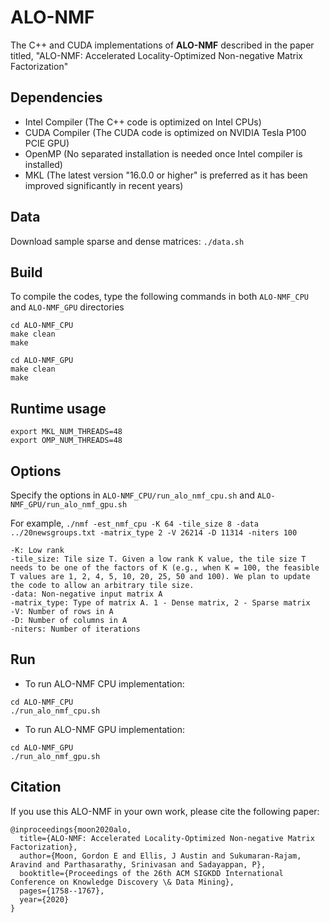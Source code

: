 # ALO-NMF

The C++ and CUDA implementations of **ALO-NMF** described in the paper titled, "ALO-NMF: Accelerated Locality-Optimized Non-negative Matrix Factorization"

## Dependencies
- Intel Compiler (The C++ code is optimized on Intel CPUs)
- CUDA Compiler (The CUDA code is optimized on NVIDIA Tesla P100 PCIE GPU)
- OpenMP (No separated installation is needed once Intel compiler is installed)
- MKL (The latest version "16.0.0 or higher" is preferred as it has been improved significantly in recent years)
  
## Data
Download sample sparse and dense matrices: `./data.sh`

## Build
To compile the codes, type the following commands in both `ALO-NMF_CPU` and `ALO-NMF_GPU` directories
```
cd ALO-NMF_CPU
make clean
make

cd ALO-NMF_GPU
make clean
make 
```

## Runtime usage
```
export MKL_NUM_THREADS=48
export OMP_NUM_THREADS=48
```

## Options
Specify the options in `ALO-NMF_CPU/run_alo_nmf_cpu.sh` and `ALO-NMF_GPU/run_alo_nmf_gpu.sh`

For example, `./nmf -est_nmf_cpu -K 64 -tile_size 8 -data ../20newsgroups.txt -matrix_type 2 -V 26214 -D 11314 -niters 100`
```
-K: Low rank
-tile_size: Tile size T. Given a low rank K value, the tile size T needs to be one of the factors of K (e.g., when K = 100, the feasible T values are 1, 2, 4, 5, 10, 20, 25, 50 and 100). We plan to update the code to allow an arbitrary tile size.
-data: Non-negative input matrix A
-matrix_type: Type of matrix A. 1 - Dense matrix, 2 - Sparse matrix
-V: Number of rows in A
-D: Number of columns in A
-niters: Number of iterations
```
## Run
  + To run ALO-NMF CPU implementation:
  ```
  cd ALO-NMF_CPU
  ./run_alo_nmf_cpu.sh
  ```
  + To run ALO-NMF GPU implementation:
  ```
  cd ALO-NMF_GPU
  ./run_alo_nmf_gpu.sh
  ```
  
## Citation
If you use this ALO-NMF in your own work, please cite the following paper:
```
@inproceedings{moon2020alo,
  title={ALO-NMF: Accelerated Locality-Optimized Non-negative Matrix Factorization},
  author={Moon, Gordon E and Ellis, J Austin and Sukumaran-Rajam, Aravind and Parthasarathy, Srinivasan and Sadayappan, P},
  booktitle={Proceedings of the 26th ACM SIGKDD International Conference on Knowledge Discovery \& Data Mining},
  pages={1758--1767},
  year={2020}
}
```
